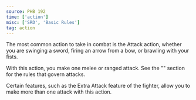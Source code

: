 ```yaml
---
source: PHB 192
time: ['action']
misc: ['SRD', 'Basic Rules']
tag: action
---
```


The most common action to take in combat is the Attack action, whether you are swinging a sword, firing an arrow from a bow, or brawling with your fists.

With this action, you make one melee or ranged attack. See the "" section for the rules that govern attacks.

Certain features, such as the Extra Attack feature of the fighter, allow you to make more than one attack with this action.

